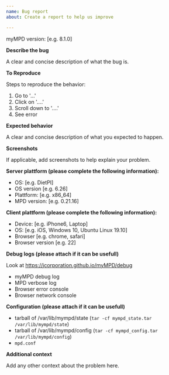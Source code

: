 ```yaml
---
name: Bug report
about: Create a report to help us improve

---
```


myMPD version: [e.g. 8.1.0]

**Describe the bug**

A clear and concise description of what the bug is.

**To Reproduce**

Steps to reproduce the behavior:
1. Go to '...'
2. Click on '....'
3. Scroll down to '....'
4. See error

**Expected behavior**

A clear and concise description of what you expected to happen.

**Screenshots**

If applicable, add screenshots to help explain your problem.

**Server plattform (please complete the following information):**
 - OS: [e.g. DietPI]
 - OS version [e.g. 6.26]
 - Plattform: [e.g. x86_64]
 - MPD version: [e.g. 0.21.16]

**Client plattform (please complete the following information):**
 - Device: [e.g. iPhone6, Laptop]
 - OS: [e.g. iOS, Windows 10, Ubuntu Linux 19.10]
 - Browser [e.g. chrome, safari]
 - Browser version [e.g. 22]

**Debug logs (please attach if it can be usefull)**

Look at https://jcorporation.github.io/myMPD/debug

 - myMPD debug log
 - MPD verbose log
 - Browser error console
 - Browser network console
 
**Configuration (please attach if it can be usefull)**

 - tarball of /var/lib/mympd/state (``tar -cf mympd_state.tar /var/lib/mympd/state``)
 - tarball of /var/lib/mympd/config (``tar -cf mympd_config.tar /var/lib/mympd/config``)
 - `mpd.conf` 

**Additional context**

Add any other context about the problem here.
